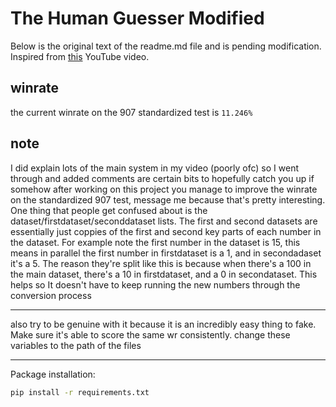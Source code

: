 # The Human Guesser Modified
Below is the original text of the readme.md file and is pending modification.
Inspired from [this](https://www.youtube.com/watch?v=cZe-WCyCflM) YouTube video.

## winrate

the current winrate on the 907 standardized test is `11.246%`

## note

I did explain lots of the main system in my video (poorly ofc) so I went through and added comments are certain bits to hopefully catch you up if somehow after working on this project you manage to improve the winrate on the standardized 907 test, message me because that's pretty interesting. One thing that people get confused about is the dataset/firstdataset/seconddataset lists. The first and second datasets are essentially just coppies of the first and second key parts of each number in the dataset. For example note the first number in the dataset is 15, this means in parallel the first number in firstdataset is a 1, and in secondadaset it's a 5. The reason they're split like this is because when there's a 100 in the main dataset, there's a 10 in firstdataset, and a 0 in secondataset. This helps so It doesn't have to keep running the new numbers through the conversion process

---

also try to be genuine with it because it is an incredibly easy thing to fake. Make sure it's able to score the same wr consistently. change these variables to the path of the files

---

Package installation:

```bash
pip install -r requirements.txt
```
